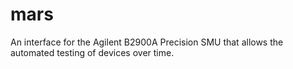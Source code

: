 mars
====

An interface for the Agilent B2900A Precision SMU that allows the automated testing of devices over time.